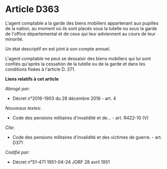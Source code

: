 # Article D363

L'agent comptable a la garde des biens mobiliers appartenant aux pupilles de la nation, au moment où ils sont placés sous la
tutelle ou sous la garde de l'office départemental et de ceux qui leur adviennent au cours de leur minorité.

Un état descriptif en est joint à son compte annuel.

L'agent comptable ne peut se dessaisir des biens mobiliers qui lui sont confiés qu'après la cessation de la tutelle ou de la
garde et dans les conditions fixées à l'article D. 371.

**Liens relatifs à cet article**

_Abrogé par_:

  - Décret n°2016-1903 du 28 décembre 2016 - art. 4

_Nouveaux textes_:

  - Code des pensions militaires d'invalidité et de... - art. R422-10 (V)

_Cite_:

  - Code des pensions militaires d'invalidité et des victimes de guerre. - art. D371

_Codifié par_:

  - Décret n°51-471 1951-04-24 JORF 28 avril 1951
